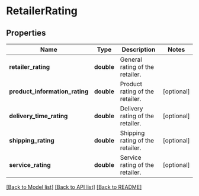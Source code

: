 # RetailerRating

## Properties
Name | Type | Description | Notes
------------ | ------------- | ------------- | -------------
**retailer_rating** | **double** | General rating of the retailer. | 
**product_information_rating** | **double** | Product rating of the retailer. | [optional] 
**delivery_time_rating** | **double** | Delivery rating of the retailer. | [optional] 
**shipping_rating** | **double** | Shipping rating of the retailer. | [optional] 
**service_rating** | **double** | Service rating of the retailer. | [optional] 

[[Back to Model list]](../README.md#documentation-for-models) [[Back to API list]](../README.md#documentation-for-api-endpoints) [[Back to README]](../README.md)


